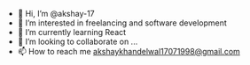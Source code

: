 - 👋 Hi, I’m @akshay-17
- 👀 I’m interested in freelancing and software development
- 🌱 I’m currently learning React 
- 💞️ I’m looking to collaborate on ...
- 📫 How to reach me akshaykhandelwal17071998@gmail.com

<!---
akshay-17/akshay-17 is a ✨ special ✨ repository because its `README.md` (this file) appears on your GitHub profile.
You can click the Preview link to take a look at your changes.
--->
